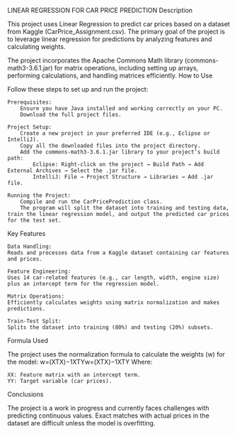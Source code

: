LINEAR REGRESSION FOR CAR PRICE PREDICTION
Description

This project uses Linear Regression to predict car prices based on a dataset from Kaggle (CarPrice_Assignment.csv). The primary goal of the project is to leverage linear regression for predictions by analyzing features and calculating weights.

The project incorporates the Apache Commons Math library (commons-math3-3.6.1.jar) for matrix operations, including setting up arrays, performing calculations, and handling matrices efficiently.
How to Use

Follow these steps to set up and run the project:

    Prerequisites:
        Ensure you have Java installed and working correctly on your PC.
        Download the full project files.

    Project Setup:
        Create a new project in your preferred IDE (e.g., Eclipse or IntelliJ).
        Copy all the downloaded files into the project directory.
        Add the commons-math3-3.6.1.jar library to your project’s build path:
            Eclipse: Right-click on the project → Build Path → Add External Archives → Select the .jar file.
            IntelliJ: File → Project Structure → Libraries → Add .jar file.

    Running the Project:
        Compile and run the CarPricePrediction class.
        The program will split the dataset into training and testing data, train the linear regression model, and output the predicted car prices for the test set.

Key Features

    Data Handling:
    Reads and processes data from a Kaggle dataset containing car features and prices.

    Feature Engineering:
    Uses 14 car-related features (e.g., car length, width, engine size) plus an intercept term for the regression model.

    Matrix Operations:
    Efficiently calculates weights using matrix normalization and makes predictions.

    Train-Test Split:
    Splits the dataset into training (80%) and testing (20%) subsets.

Formula Used

The project uses the normalization formula to calculate the weights (w) for the model:
w=(XTX)−1XTYw=(XTX)−1XTY
Where:

    XX: Feature matrix with an intercept term.
    YY: Target variable (car prices).

Conclusions

The project is a work in progress and currently faces challenges with predicting continuous values. Exact matches with actual prices in the dataset are difficult unless the model is overfitting.
